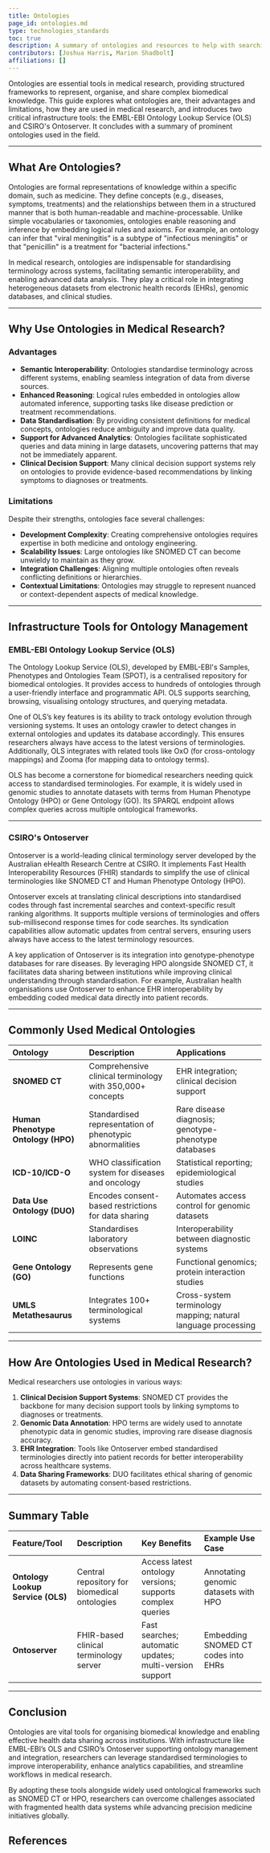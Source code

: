```yaml
---
title: Ontologies
page_id: ontologies.md
type: technologies_standards
toc: true
description: A summary of ontologies and resources to help with searching and ontology curation
contributors: [Joshua Harris, Marion Shadbolt]
affiliations: []
---
```


Ontologies are essential tools in medical research, providing structured frameworks to represent, organise, and share complex biomedical knowledge. This guide explores what ontologies are, their advantages and limitations, how they are used in medical research, and introduces two critical infrastructure tools: the EMBL-EBI Ontology Lookup Service (OLS) and CSIRO's Ontoserver. It concludes with a summary of prominent ontologies used in the field.

---

## What Are Ontologies?

Ontologies are formal representations of knowledge within a specific domain, such as medicine. They define concepts (e.g., diseases, symptoms, treatments) and the relationships between them in a structured manner that is both human-readable and machine-processable. Unlike simple vocabularies or taxonomies, ontologies enable reasoning and inference by embedding logical rules and axioms. For example, an ontology can infer that "viral meningitis" is a subtype of "infectious meningitis" or that "penicillin" is a treatment for "bacterial infections."

In medical research, ontologies are indispensable for standardising terminology across systems, facilitating semantic interoperability, and enabling advanced data analysis. They play a critical role in integrating heterogeneous datasets from electronic health records (EHRs), genomic databases, and clinical studies.

---

## Why Use Ontologies in Medical Research?

### Advantages

- **Semantic Interoperability**: Ontologies standardise terminology across different systems, enabling seamless integration of data from diverse sources.
- **Enhanced Reasoning**: Logical rules embedded in ontologies allow automated inference, supporting tasks like disease prediction or treatment recommendations.
- **Data Standardisation**: By providing consistent definitions for medical concepts, ontologies reduce ambiguity and improve data quality.
- **Support for Advanced Analytics**: Ontologies facilitate sophisticated queries and data mining in large datasets, uncovering patterns that may not be immediately apparent.
- **Clinical Decision Support**: Many clinical decision support systems rely on ontologies to provide evidence-based recommendations by linking symptoms to diagnoses or treatments.


### Limitations

Despite their strengths, ontologies face several challenges:

- **Development Complexity**: Creating comprehensive ontologies requires expertise in both medicine and ontology engineering.
- **Scalability Issues**: Large ontologies like SNOMED CT can become unwieldy to maintain as they grow.
- **Integration Challenges**: Aligning multiple ontologies often reveals conflicting definitions or hierarchies.
- **Contextual Limitations**: Ontologies may struggle to represent nuanced or context-dependent aspects of medical knowledge.

---

## Infrastructure Tools for Ontology Management

### EMBL-EBI Ontology Lookup Service (OLS)

The Ontology Lookup Service (OLS), developed by EMBL-EBI's Samples, Phenotypes and Ontologies Team (SPOT), is a centralised repository for biomedical ontologies. It provides access to hundreds of ontologies through a user-friendly interface and programmatic API. OLS supports searching, browsing, visualising ontology structures, and querying metadata.

One of OLS’s key features is its ability to track ontology evolution through versioning systems. It uses an ontology crawler to detect changes in external ontologies and updates its database accordingly. This ensures researchers always have access to the latest versions of terminologies. Additionally, OLS integrates with related tools like OxO (for cross-ontology mappings) and Zooma (for mapping data to ontology terms).

OLS has become a cornerstone for biomedical researchers needing quick access to standardised terminologies. For example, it is widely used in genomic studies to annotate datasets with terms from Human Phenotype Ontology (HPO) or Gene Ontology (GO). Its SPARQL endpoint allows complex queries across multiple ontological frameworks.

---

### CSIRO's Ontoserver

Ontoserver is a world-leading clinical terminology server developed by the Australian eHealth Research Centre at CSIRO. It implements Fast Health Interoperability Resources (FHIR) standards to simplify the use of clinical terminologies like SNOMED CT and Human Phenotype Ontology (HPO).

Ontoserver excels at translating clinical descriptions into standardised codes through fast incremental searches and context-specific result ranking algorithms. It supports multiple versions of terminologies and offers sub-millisecond response times for code searches. Its syndication capabilities allow automatic updates from central servers, ensuring users always have access to the latest terminology resources.

A key application of Ontoserver is its integration into genotype-phenotype databases for rare diseases. By leveraging HPO alongside SNOMED CT, it facilitates data sharing between institutions while improving clinical understanding through standardisation. For example, Australian health organisations use Ontoserver to enhance EHR interoperability by embedding coded medical data directly into patient records.

---

## Commonly Used Medical Ontologies

| **Ontology** | **Description** | **Applications** |
| :-- | :-- | :-- |
| **SNOMED CT** | Comprehensive clinical terminology with 350,000+ concepts | EHR integration; clinical decision support |
| **Human Phenotype Ontology (HPO)** | Standardised representation of phenotypic abnormalities | Rare disease diagnosis; genotype-phenotype databases |
| **ICD-10/ICD-O** | WHO classification system for diseases and oncology | Statistical reporting; epidemiological studies |
| **Data Use Ontology (DUO)** | Encodes consent-based restrictions for data sharing | Automates access control for genomic datasets |
| **LOINC** | Standardises laboratory observations | Interoperability between diagnostic systems |
| **Gene Ontology (GO)** | Represents gene functions | Functional genomics; protein interaction studies |
| **UMLS Metathesaurus** | Integrates 100+ terminological systems | Cross-system terminology mapping; natural language processing |

---

## How Are Ontologies Used in Medical Research?

Medical researchers use ontologies in various ways:

1. **Clinical Decision Support Systems**: SNOMED CT provides the backbone for many decision support tools by linking symptoms to diagnoses or treatments.
2. **Genomic Data Annotation**: HPO terms are widely used to annotate phenotypic data in genomic studies, improving rare disease diagnosis accuracy.
3. **EHR Integration**: Tools like Ontoserver embed standardised terminologies directly into patient records for better interoperability across healthcare systems.
4. **Data Sharing Frameworks**: DUO facilitates ethical sharing of genomic datasets by automating consent-based restrictions.

---

## Summary Table

| Feature/Tool | Description | Key Benefits | Example Use Case |
| :-- | :-- | :-- | :-- |
| **Ontology Lookup Service (OLS)** | Central repository for biomedical ontologies | Access latest ontology versions; supports complex queries | Annotating genomic datasets with HPO |
| **Ontoserver** | FHIR-based clinical terminology server | Fast searches; automatic updates; multi-version support | Embedding SNOMED CT codes into EHRs |

---

## Conclusion

Ontologies are vital tools for organising biomedical knowledge and enabling effective health data sharing across institutions. With infrastructure like EMBL-EBI’s OLS and CSIRO’s Ontoserver supporting ontology management and integration, researchers can leverage standardised terminologies to improve interoperability, enhance analytics capabilities, and streamline workflows in medical research.

By adopting these tools alongside widely used ontological frameworks such as SNOMED CT or HPO, researchers can overcome challenges associated with fragmented health data systems while advancing precision medicine initiatives globally.


## References

